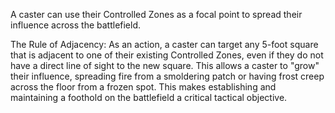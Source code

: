 A caster can use their Controlled Zones as a focal point to spread their influence across the battlefield.

The Rule of Adjacency: As an action, a caster can target any 5-foot square that is adjacent to one of their existing Controlled Zones, even if they do not have a direct line of sight to the new square. This allows a caster to "grow" their influence, spreading fire from a smoldering patch or having frost creep across the floor from a frozen spot. This makes establishing and maintaining a foothold on the battlefield a critical tactical objective.